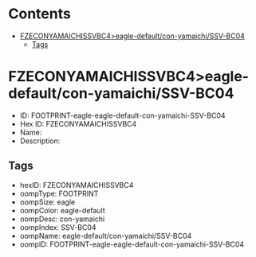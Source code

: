 



Contents
========

* [FZECONYAMAICHISSVBC4>eagle-default/con-yamaichi/SSV-BC04](#fzeconyamaichissvbc4eagle-defaultcon-yamaichissv-bc04)
	* [Tags](#tags)

# FZECONYAMAICHISSVBC4>eagle-default/con-yamaichi/SSV-BC04

- ID: FOOTPRINT-eagle-eagle-default-con-yamaichi-SSV-BC04
- Hex ID: FZECONYAMAICHISSVBC4
- Name: 
- Description: 

## Tags

- hexID: FZECONYAMAICHISSVBC4
- oompType: FOOTPRINT
- oompSize: eagle
- oompColor: eagle-default
- oompDesc: con-yamaichi
- oompIndex: SSV-BC04
- oompName: eagle-default/con-yamaichi/SSV-BC04
- oompID: FOOTPRINT-eagle-eagle-default-con-yamaichi-SSV-BC04
